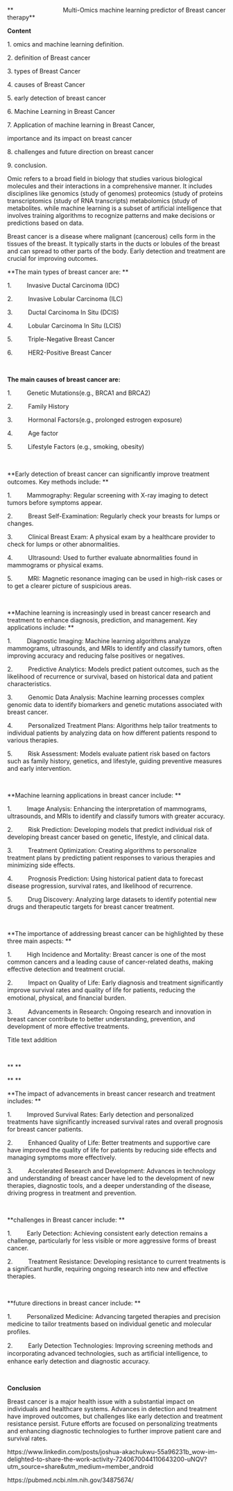 **                             Multi-Omics machine learning predictor of Breast cancer therapy**

**Content**

1\. omics and machine learning definition.

2\. definition of Breast cancer

3\. types of Breast Cancer

4\. causes of Breast Cancer

5\. early detection of breast cancer

6\. Machine Learning in Breast Cancer

7\. Application of machine learning in Breast Cancer,

importance and its impact on breast cancer

8\. challenges and future direction on breast cancer

9\. conclusion.

Omic refers to a broad field in biology that studies various biological molecules and their interactions in a comprehensive manner. It includes disciplines like genomics (study of genomes) proteomics (study of proteins transcriptomics (study of RNA transcripts) metabolomics (study of metabolites. while machine learning is a subset of artificial intelligence that involves training algorithms to recognize patterns and make decisions or predictions based on data.

Breast cancer is a disease where malignant (cancerous) cells form in the tissues of the breast. It typically starts in the ducts or lobules of the breast and can spread to other parts of the body. Early detection and treatment are crucial for improving outcomes.

**The main types of breast cancer are: **

1.         Invasive Ductal Carcinoma (IDC)

2.         Invasive Lobular Carcinoma (ILC)

3.         Ductal Carcinoma In Situ (DCIS)

4.         Lobular Carcinoma In Situ (LCIS)

5.         Triple-Negative Breast Cancer

6.         HER2-Positive Breast Cancer

 

**The main causes of breast cancer are:**

1.         Genetic Mutations(e.g., BRCA1 and BRCA2)

2.         Family History

3.         Hormonal Factors(e.g., prolonged estrogen exposure)

4.         Age factor

5.         Lifestyle Factors (e.g., smoking, obesity)

 

**Early detection of breast cancer can signiﬁcantly improve treatment outcomes. Key methods include: **

1.         Mammography: Regular screening with X-ray imaging to detect tumors before symptoms appear.

2.         Breast Self-Examination: Regularly check your breasts for lumps or changes.

3.         Clinical Breast Exam: A physical exam by a healthcare provider to check for lumps or other abnormalities.

4.         Ultrasound: Used to further evaluate abnormalities found in mammograms or physical exams.

5.         MRI: Magnetic resonance imaging can be used in high-risk cases or to get a clearer picture of suspicious areas.

 

**Machine learning is increasingly used in breast cancer research and treatment to enhance diagnosis, prediction, and management. Key applications include: **

1.         Diagnostic Imaging: Machine learning algorithms analyze mammograms, ultrasounds, and MRIs to identify and classify tumors, often improving accuracy and reducing false positives or negatives.

2.         Predictive Analytics: Models predict patient outcomes, such as the likelihood of recurrence or survival, based on historical data and patient characteristics.

3.         Genomic Data Analysis: Machine learning processes complex genomic data to identify biomarkers and genetic mutations associated with breast cancer.

4.         Personalized Treatment Plans: Algorithms help tailor treatments to individual patients by analyzing data on how different patients respond to various therapies.

5.         Risk Assessment: Models evaluate patient risk based on factors such as family history, genetics, and lifestyle, guiding preventive measures and early intervention.

 

**Machine learning applications in breast cancer include: **

1.         Image Analysis: Enhancing the interpretation of mammograms, ultrasounds, and MRIs to identify and classify tumors with greater accuracy.

2.         Risk Prediction: Developing models that predict individual risk of developing breast cancer based on genetic, lifestyle, and clinical data.

3.         Treatment Optimization: Creating algorithms to personalize treatment plans by predicting patient responses to various therapies and minimizing side effects.

4.         Prognosis Prediction: Using historical patient data to forecast disease progression, survival rates, and likelihood of recurrence.

5.         Drug Discovery: Analyzing large datasets to identify potential new drugs and therapeutic targets for breast cancer treatment.

 

**The importance of addressing breast cancer can be highlighted by these three main aspects: **

1.         High Incidence and Mortality: Breast cancer is one of the most common cancers and a leading cause of cancer-related deaths, making effective detection and treatment crucial.

2.         Impact on Quality of Life: Early diagnosis and treatment significantly improve survival rates and quality of life for patients, reducing the emotional, physical, and ﬁnancial burden.

3.         Advancements in Research: Ongoing research and innovation in breast cancer contribute to better understanding, prevention, and development of more effective treatments.

Title text addition

 

** **

** **

**The impact of advancements in breast cancer research and treatment includes: **

1.         Improved Survival Rates: Early detection and personalized treatments have significantly increased survival rates and overall prognosis for breast cancer patients.

2.         Enhanced Quality of Life: Better treatments and supportive care have improved the quality of life for patients by reducing side effects and managing symptoms more effectively.

3.         Accelerated Research and Development: Advances in technology and understanding of breast cancer have led to the development of new therapies, diagnostic tools, and a deeper understanding of the disease, driving progress in treatment and prevention.

 

**challenges in Breast cancer include: **

1.         Early Detection: Achieving consistent early detection remains a challenge, particularly for less visible or more aggressive forms of breast cancer.

2.         Treatment Resistance: Developing resistance to current treatments is a significant hurdle, requiring ongoing research into new and effective therapies. 

 

**future directions in breast cancer include: **

1.         Personalized Medicine: Advancing targeted therapies and precision medicine to tailor treatments based on individual genetic and molecular proﬁles.

2.         Early Detection Technologies: Improving screening methods and incorporating advanced technologies, such as artiﬁcial intelligence, to enhance early detection and diagnostic accuracy.

 

**Conclusion**

Breast cancer is a major health issue with a substantial impact on individuals and healthcare systems. Advances in detection and treatment have improved outcomes, but challenges like early detection and treatment resistance persist. Future efforts are focused on personalizing treatments and enhancing diagnostic technologies to further improve patient care and survival rates.

https\://www\.linkedin.com/posts/joshua-akachukwu-55a96231b\_wow-im-delighted-to-share-the-work-activity-7240670044110643200-uNQV?utm\_source=share\&utm\_medium=member\_android

https\://pubmed.ncbi.nlm.nih.gov/34875674/
